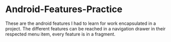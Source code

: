 # Android-Features-Practice

These are the android features I had to learn for work encapsulated in a project.
The different features can be reached in a navigation drawer in their respected menu item, every feature is in a fragment.
